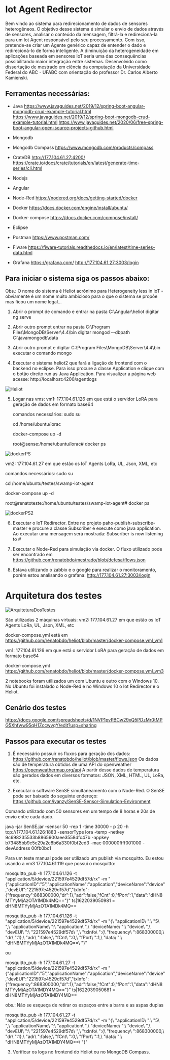 # Iot Agent Redirector

   Bem vindo ao sistema para redirecionamento de dados de sensores heterogêneos. O objetivo desse sistema é simular o envio de dados através de sensores, analisar o conteúdo da mensagem, filtrá-la e redirecioná-la para um Iot Agent responsável pelo seu processamento. Com isso, pretende-se criar um Agente genérico capaz de entender o dado e redirecioná-lo de forma inteligente. A diminuição da heterogeneidade em aplicações baseada em sensores IoT seria uma das consequências possibilitando maior integração entre sistemas. Desenvolvido como dissertação de mestrado em ciência da computação da Universidade Federal do ABC - UFABC com orientação do professor Dr. Carlos Alberto Kamienski.



## Ferramentas necessárias:

* Java
https://www.javaguides.net/2019/12/spring-boot-angular-mongodb-crud-example-tutorial.html
https://www.javaguides.net/2019/12/spring-boot-mongodb-crud-example-tutorial.html
https://www.javaguides.net/2020/06/free-spring-boot-angular-open-source-projects-github.html

* Mongodb

* Mongodb Compass
https://www.mongodb.com/products/compass

* CrateDB
http://177.104.61.27:4200/
https://crate.io/docs/crate/tutorials/en/latest/generate-time-series/cli.html

* Nodejs

* Angular

* Node-Red
https://nodered.org/docs/getting-started/docker

* Docker
https://docs.docker.com/engine/install/ubuntu/

* Docker-compose
https://docs.docker.com/compose/install/

* Eclipse

* Postman
https://www.postman.com/

* Fiware
https://fiware-tutorials.readthedocs.io/en/latest/time-series-data.html

* Grafana
https://grafana.com/
http://177.104.61.27:3003/login


## Para iniciar o sistema siga os passos abaixo:
Obs.: O nome do sistema é Heliot acrônimo para Heterogeneity less in IoT - obviamente é um nome muito ambicioso para o que o sistema se propôe mas ficou um nome legal...

1) Abrir o prompt de comando e entrar na pasta C:\Angular\heliot digitar ng serve

2) Abrir outro prompt entrar na pasta C:\Program Files\MongoDB\Server\4.4\bin digitar mongod --dbpath C:\javamongodb\data

3) Abrir outro prompt e digitar C:\Program Files\MongoDB\Server\4.4\bin executar o comando mongo

4) Executar o sistema heliot2 que fará a ligação do frontend com o backend no eclipse. Para isso procure a classe Application e clique com o botão direito run as Java Application. Para visualizar a página web acesse: http://localhost:4200/agentlogs

![Heliot](https://user-images.githubusercontent.com/9336800/126373749-b9eebe64-8561-47ae-a9ca-8f4a88b932c4.png)



5) Logar nas vms: 
 vm1: 177.104.61.126 em que está o servidor LoRA para geração de dados em formato base64
 
    comandos necessários: sudo su
    
    cd /home/ubuntu/lorac
    
    docker-compose up -d
    
    root@sense:/home/ubuntu/lorac# docker ps
    
    
![dockerPS](https://user-images.githubusercontent.com/9336800/126373347-31cad8a8-75ab-4147-862c-fb34bb68d39b.png)



 vm2: 177.104.61.27 em que estão os IoT Agents LoRa, UL, Json, XML, etc
 
   comandos necessários: sudo su
   
   cd /home/ubuntu/testes/swamp-iot-agent
   
   docker-compose up -d
   
   root@renatoteste:/home/ubuntu/testes/swamp-iot-agent# docker ps
   
   
![dockerPS2](https://user-images.githubusercontent.com/9336800/126373445-f6c9e7de-338e-45b0-9b24-ba2872bceda1.png)


6) Executar o IoT Redirector. Entre no projeto paho-publish-subscribe-master e procure a classe Subscriber e execute como java application. Ao executar uma mensagem será mostrada: Subscriber is now listening to #

7) Executar o Node-Red para simulação via docker. O fluxo utilizado pode ser encontrado em https://github.com/renatobdo/mestrado/blob/defesa/flows.json

8) Estava utilizando o zabbix e o google para realizar o monitoramento, porém estou analisando o grafana: http://177.104.61.27:3003/login

# Arquitetura dos testes

![ArquiteturaDosTestes](https://user-images.githubusercontent.com/9336800/122453049-4d9f9680-cf80-11eb-88ac-abeacc6a8611.png)

São utilizadas 2 máquinas virtuais:
vm2: 177.104.61.27 em que estão os IoT Agents LoRa, UL, Json, XML, etc

docker-compose.yml está em https://github.com/renatobdo/heliot/blob/master/docker-compose.yml_vm1

vm1: 177.104.61.126 em que está o servidor LoRA para geração de dados em formato base64

docker-compose.yml https://github.com/renatobdo/heliot/blob/master/docker-compose.yml_vm3

2 notebooks foram utilizados um com Ubuntu e outro com o Windows 10. No Ubuntu foi instalado o Node-Red e no Windows 10 o Iot Redirector e o Heliot.


## Cenário dos testes

https://docs.google.com/spreadsheets/d/1NVP1pvPBCw29xQ5PDzMr0tMPG5Xhfww95qH1ZccwvqY/edit?usp=sharing

## Passos para executar os testes

1) É necessário possuir os fluxos para geração dos dados: https://github.com/renatobdo/heliot/blob/master/flows.json
Os dados são de temperatura obtidos de uma API do openweather https://openweathermap.org/api
A partir desse dados de temperatura são gerados dados em diversos formatos: JSON, XML, HTML, UL, LoRa, etc.

2) Executar o software SenSE simultaneamento com o Node-Red. O SenSE pode ser baixado do seguinte endereço: https://github.com/ivanzy/SenSE-Sensor-Simulation-Environment 

Comando utilizado com 50 sensores em um tempo de 8 horas e 20s de envio entre cada dado.

java -jar SenSE.jar -sensor 50 -rep 1 -time 30000 - p 20 -h tcp://177.104.61.126:1883 -sensorType lora -temp -netkey 9c698235533b8865900aee3558dfc47b -appkey b73485bb9c5e29a2c8b6a330f0bf2ed3 -mac 000000ffff001000 -devAddress 00fb0bc1

Para um teste manual pode ser utilizado um publish via mosquitto. Eu estou usando a vm3 177.104.61.119 que possui o mosquitto:

mosquitto_pub -h 177.104.61.126 -t "application/5/device/221597e4529df57d/rx" -m "{\"applicationID\":\"5\",\"applicationName\":\"application\",\"deviceName\":\"device\",\"devEUI\":\"221597e4529df57d\",\"txInfo\":{\"frequency\":868300000,\"dr\":1},\"adr\":false,\"fCnt\":0,\"fPort\":1,\"data\":\"dHN8MTYyMjAzOTA1MDk4MQ==\"}"
ts|1622039050981 = dHN8MTYyMjAzOTA1MDk4MQ==

mosquitto_pub -h 177.104.61.126 -t "application/5/device/221597e4529df57d/rx" -m "{\ "applicationID\ ":\ "5\ ",\ "applicationName\ ":\ "application\ ",\ "deviceName\ ":\ "device\ ",\ "devEUI\ ":\ "221597e4529df57d\ ",\ "txInfo\ ":{\ "frequency\ ":868300000,\ "dr\ ":1},\ "adr\ ":false,\ "fCnt\ ":0,\ "fPort\ ":1,\ "data\ ":\ "dHN8MTYyMjAzOTA1MDk4MQ==\ "}"

ou

mosquitto_pub -h 177.104.61.27 -t "application/5/device/221597e4529df57d/rx" -m "{\"applicationID\":\"5\",\"applicationName\":\"application\",\"deviceName\":\"device\",\"devEUI\":\"221597e4529df57d\",\"txInfo\":{\"frequency\":868300000,\"dr\":1},\"adr\":false,\"fCnt\":0,\"fPort\":1,\"data\":\"dHN8MTYyMjAzOTA1MDY4MQ==\"}"
ts|1622039050681 = dHN8MTYyMjAzOTA1MDY4MQ==

obs.: Não se esqueça de retirar os espaços entre a barra e as aspas duplas

mosquitto_pub -h 177.104.61.27 -t "application/5/device/221597e4529df57d/rx" -m "{\ "applicationID\ ":\ "5\ ",\ "applicationName\ ":\ "application\ ",\ "deviceName\ ":\ "device\ ",\ "devEUI\ ":\ "221597e4529df57d\ ",\ "txInfo\ ":{\ "frequency\ ":868300000,\ "dr\ ":1},\ "adr\ ":false,\ "fCnt\ ":0,\ "fPort\ ":1,\ "data\ ":\ "dHN8MTYyMjAzOTA1MDY4MQ==\ "}"

3) Verificar os logs no frontend do Heliot ou no MongoDB Compass.




